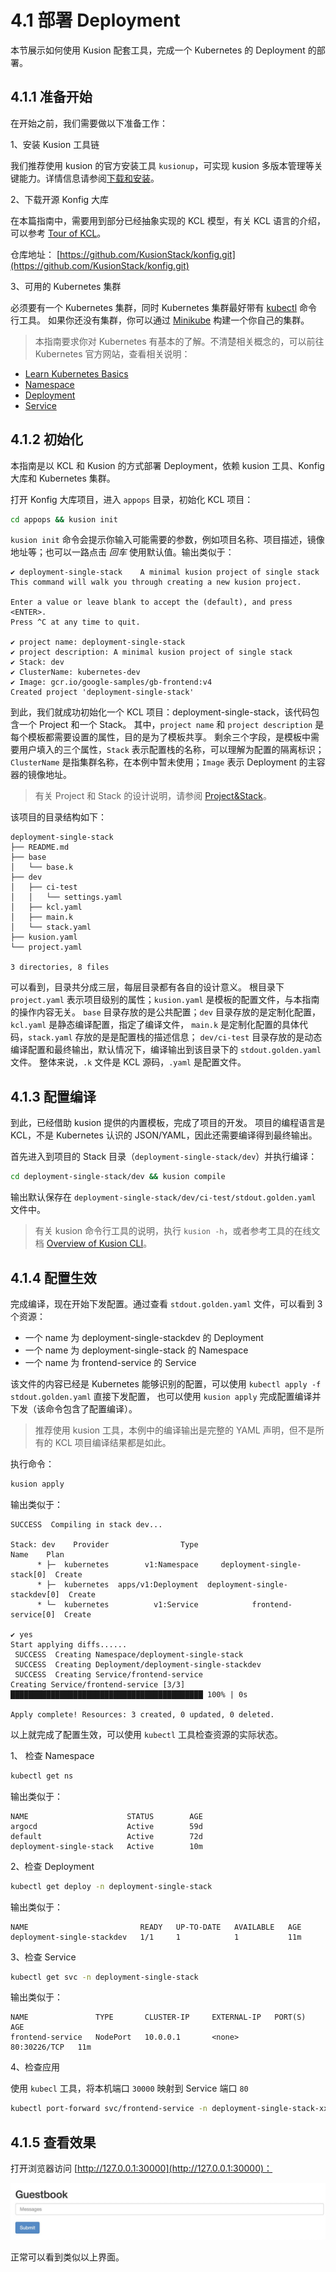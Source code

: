 # 4.1 部署 Deployment

本节展示如何使用 Kusion 配套工具，完成一个 Kubernetes 的 Deployment 的部署。

## 4.1.1 准备开始

在开始之前，我们需要做以下准备工作：

1、安装 Kusion 工具链

我们推荐使用 kusion 的官方安装工具 `kusionup`，可实现 kusion 多版本管理等关键能力。详情信息请参阅[下载和安装](https://kusionstack.io/docs/user_docs/getting-started/install)。

2、下载开源 Konfig 大库

在本篇指南中，需要用到部分已经抽象实现的 KCL 模型，有关 KCL 语言的介绍，可以参考 [Tour of KCL](https://kusionstack.io/docs/reference/lang/lang/tour)。

仓库地址： [https://github.com/KusionStack/konfig.git](https://github.com/KusionStack/konfig.git)

3、可用的 Kubernetes 集群

必须要有一个 Kubernetes 集群，同时 Kubernetes 集群最好带有 [kubectl](https://kubernetes.io/docs/tasks/tools/#kubectl) 命令行工具。
如果你还没有集群，你可以通过 [Minikube](https://minikube.sigs.k8s.io/docs/tutorials/multi_node/) 构建一个你自己的集群。

> 本指南要求你对 Kubernetes 有基本的了解。不清楚相关概念的，可以前往 Kubernetes 官方网站，查看相关说明：

- [Learn Kubernetes Basics](https://kubernetes.io/docs/tutorials/kubernetes-basics/)
- [Namespace](https://kubernetes.io/docs/concepts/overview/working-with-objects/namespaces/)
- [Deployment](https://kubernetes.io/docs/concepts/workloads/controllers/deployment/)
- [Service](https://kubernetes.io/docs/concepts/services-networking/service/)

## 4.1.2 初始化

本指南是以 KCL 和 Kusion 的方式部署 Deployment，依赖 kusion 工具、Konfig 大库和 Kubernetes 集群。

打开 Konfig 大库项目，进入 `appops` 目录，初始化 KCL 项目：

```bash
cd appops && kusion init
```

`kusion init` 命令会提示你输入可能需要的参数，例如项目名称、项目描述，镜像地址等；也可以一路点击 *回车* 使用默认值。输出类似于：

```
✔ deployment-single-stack    A minimal kusion project of single stack
This command will walk you through creating a new kusion project.

Enter a value or leave blank to accept the (default), and press <ENTER>.
Press ^C at any time to quit.

✔ project name: deployment-single-stack
✔ project description: A minimal kusion project of single stack
✔ Stack: dev
✔ ClusterName: kubernetes-dev
✔ Image: gcr.io/google-samples/gb-frontend:v4
Created project 'deployment-single-stack'
```

到此，我们就成功初始化一个 KCL 项目：deployment-single-stack，该代码包含一个 Project 和一个 Stack。
其中，`project name` 和 `project description` 是每个模板都需要设置的属性，目的是为了模板共享。
剩余三个字段，是模板中需要用户填入的三个属性，`Stack` 表示配置栈的名称，可以理解为配置的隔离标识；
`ClusterName` 是指集群名称，在本例中暂未使用；`Image` 表示 Deployment 的主容器的镜像地址。

> 有关 Project 和 Stack 的设计说明，请参阅 [Project&Stack](https://kusionstack.io/docs/user_docs/concepts/project-stack)。

该项目的目录结构如下：

```
deployment-single-stack
├── README.md
├── base
│   └── base.k
├── dev
│   ├── ci-test
│   │   └── settings.yaml
│   ├── kcl.yaml
│   ├── main.k
│   └── stack.yaml
├── kusion.yaml
└── project.yaml

3 directories, 8 files
```

可以看到，目录共分成三层，每层目录都有各自的设计意义。
根目录下 `project.yaml` 表示项目级别的属性；`kusion.yaml` 是模板的配置文件，与本指南的操作内容无关。
`base` 目录存放的是公共配置；`dev` 目录存放的是定制化配置，`kcl.yaml` 是静态编译配置，指定了编译文件，
`main.k` 是定制化配置的具体代码，`stack.yaml` 存放的是是配置栈的描述信息；
`dev/ci-test` 目录存放的是动态编译配置和最终输出，默认情况下，编译输出到该目录下的 `stdout.golden.yaml` 文件。
整体来说，`.k` 文件是 KCL 源码，`.yaml` 是配置文件。

## 4.1.3 配置编译

到此，已经借助 kusion 提供的内置模板，完成了项目的开发。
项目的编程语言是 KCL，不是 Kubernetes 认识的 JSON/YAML，因此还需要编译得到最终输出。

首先进入到项目的 Stack 目录（`deployment-single-stack/dev`）并执行编译：

```bash
cd deployment-single-stack/dev && kusion compile
```

输出默认保存在 `deployment-single-stack/dev/ci-test/stdout.golden.yaml` 文件中。

> 有关 kusion 命令行工具的说明，执行 `kusion -h`，或者参考工具的在线文档 [Overview of Kusion CLI](https://kusionstack.io/docs/reference/cli/kusionctl/overview)。

## 4.1.4 配置生效

完成编译，现在开始下发配置。通过查看 `stdout.golden.yaml` 文件，可以看到 3 个资源：

- 一个 name 为 deployment-single-stackdev 的 Deployment
- 一个 name 为 deployment-single-stack 的 Namespace
- 一个 name 为 frontend-service 的 Service

该文件的内容已经是 Kubernetes 能够识别的配置，可以使用 `kubectl apply -f stdout.golden.yaml` 直接下发配置，
也可以使用 `kusion apply` 完成配置编译并下发（该命令包含了配置编译）。

> 推荐使用 kusion 工具，本例中的编译输出是完整的 YAML 声明，但不是所有的 KCL 项目编译结果都是如此。

执行命令：

```bash
kusion apply
```

输出类似于：

```
SUCCESS  Compiling in stack dev...

Stack: dev    Provider                Type                           Name    Plan
      * ├─  kubernetes        v1:Namespace     deployment-single-stack[0]  Create
      * ├─  kubernetes  apps/v1:Deployment  deployment-single-stackdev[0]  Create
      * └─  kubernetes          v1:Service            frontend-service[0]  Create

✔ yes
Start applying diffs......
 SUCCESS  Creating Namespace/deployment-single-stack     
 SUCCESS  Creating Deployment/deployment-single-stackdev
 SUCCESS  Creating Service/frontend-service
Creating Service/frontend-service [3/3] ███████████████████████████████████████████ 100% | 0s

Apply complete! Resources: 3 created, 0 updated, 0 deleted.
```

以上就完成了配置生效，可以使用 `kubectl` 工具检查资源的实际状态。

1、 检查 Namespace

```bash
kubectl get ns
```

输出类似于：

```
NAME                      STATUS        AGE
argocd                    Active        59d
default                   Active        72d
deployment-single-stack   Active        10m
```

2、检查 Deployment

```bash
kubectl get deploy -n deployment-single-stack
```

输出类似于：

```
NAME                         READY   UP-TO-DATE   AVAILABLE   AGE
deployment-single-stackdev   1/1     1            1           11m
```

3、检查 Service

```bash
kubectl get svc -n deployment-single-stack
```

输出类似于：

```
NAME               TYPE       CLUSTER-IP     EXTERNAL-IP   PORT(S)        AGE
frontend-service   NodePort   10.0.0.1       <none>        80:30226/TCP   11m
```

4、检查应用

使用 `kubecl` 工具，将本机端口 `30000` 映射到 Service 端口 `80`

```bash
kubectl port-forward svc/frontend-service -n deployment-single-stack-xx 30000:80
```

## 4.1.5 查看效果

打开浏览器访问 [http://127.0.0.1:30000](http://127.0.0.1:30000)：

![](../images/ch4.1-app-preview.jpg)

正常可以看到类似以上界面。
